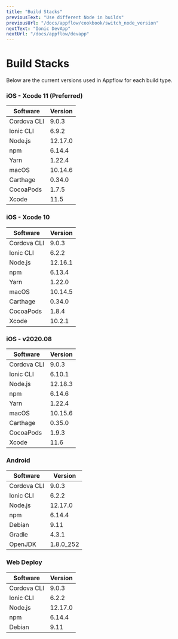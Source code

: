 ```yaml
---
title: "Build Stacks"
previousText: "Use different Node in builds"
previousUrl: "/docs/appflow/cookbook/switch_node_version"
nextText: "Ionic DevApp"
nextUrl: "/docs/appflow/devapp"
---
```


# Build Stacks

Below are the current versions used in Appflow for each build type.

### iOS - Xcode 11 (Preferred)

| Software    | Version |
| ----------- | ------- |
| Cordova CLI | 9.0.3   |
| Ionic CLI   | 6.9.2   |
| Node.js     | 12.17.0 |
| npm         | 6.14.4  |
| Yarn        | 1.22.4  |
| macOS       | 10.14.6 |
| Carthage    | 0.34.0  |
| CocoaPods   | 1.7.5   |
| Xcode       | 11.5    |

### iOS - Xcode 10

| Software    | Version |
| ----------- | ------- |
| Cordova CLI | 9.0.3   |
| Ionic CLI   | 6.2.2   |
| Node.js     | 12.16.1 |
| npm         | 6.13.4  |
| Yarn        | 1.22.0  |
| macOS       | 10.14.5 |
| Carthage    | 0.34.0  |
| CocoaPods   | 1.8.4   |
| Xcode       | 10.2.1  |

### iOS - v2020.08

| Software    | Version |
| ----------- | ------- |
| Cordova CLI | 9.0.3   |
| Ionic CLI   | 6.10.1  |
| Node.js     | 12.18.3 |
| npm         | 6.14.6  |
| Yarn        | 1.22.4  |
| macOS       | 10.15.6 |
| Carthage    | 0.35.0  |
| CocoaPods   | 1.9.3   |
| Xcode       | 11.6    |

### Android

| Software    | Version   |
| ----------- | --------- |
| Cordova CLI | 9.0.3     |
| Ionic CLI   | 6.2.2     |
| Node.js     | 12.17.0   |
| npm         | 6.14.4    |
| Debian      | 9.11      |
| Gradle      | 4.3.1     |
| OpenJDK     | 1.8.0_252 |

### Web Deploy

| Software    | Version |
| ----------- | ------- |
| Cordova CLI | 9.0.3   |
| Ionic CLI   | 6.2.2   |
| Node.js     | 12.17.0 |
| npm         | 6.14.4  |
| Debian      | 9.11    |
